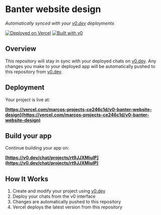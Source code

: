 # Banter website design

*Automatically synced with your [v0.dev](https://v0.dev) deployments*

[![Deployed on Vercel](https://img.shields.io/badge/Deployed%20on-Vercel-black?style=for-the-badge&logo=vercel)](https://vercel.com/marcos-projects-ce246c1d/v0-banter-website-design)
[![Built with v0](https://img.shields.io/badge/Built%20with-v0.dev-black?style=for-the-badge)](https://v0.dev/chat/projects/rt9JJXMiuIP)

## Overview

This repository will stay in sync with your deployed chats on [v0.dev](https://v0.dev).
Any changes you make to your deployed app will be automatically pushed to this repository from [v0.dev](https://v0.dev).

## Deployment

Your project is live at:

**[https://vercel.com/marcos-projects-ce246c1d/v0-banter-website-design](https://vercel.com/marcos-projects-ce246c1d/v0-banter-website-design)**

## Build your app

Continue building your app on:

**[https://v0.dev/chat/projects/rt9JJXMiuIP](https://v0.dev/chat/projects/rt9JJXMiuIP)**

## How It Works

1. Create and modify your project using [v0.dev](https://v0.dev)
2. Deploy your chats from the v0 interface
3. Changes are automatically pushed to this repository
4. Vercel deploys the latest version from this repository
